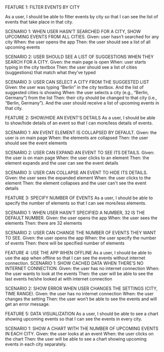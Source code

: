 
FEATURE 1: FILTER EVENTS BY CITY

As a user, I should be able to filter events by city so that I can see the list of events that take place in that city.

SCENARIO 1: WHEN USER HASN’T SEARCHED FOR A CITY, SHOW UPCOMING EVENTS FROM ALL CITIES.
Given: user hasn’t searched for any city
When: the user opens the app
Then: the user should see a list of all upcoming events

SCENARIO 2: USER SHOULD SEE A LIST OF SUGGESTIONS WHEN THEY SEARCH FOR A CITY.
Given: the main page is open
When: user starts typing in the city textbox
Then: the user should see a list of cities (suggestions) that match what they’ve typed

SCENARIO 3: USER CAN SELECT A CITY FROM THE SUGGESTED LIST
Given: the user was typing “Berlin” in the city textbox. And the list of suggested cities is showing
When: the user selects a city (e.g., “Berlin, Germany”) from the list
Then: their city should be changed to that city (i.e., “Berlin, Germany”). And the user should receive a list of upcoming events in that city.

FEATURE 2: SHOW/HIDE AN EVENT’S DETAILS
As a user, I should be able to show/hide details of an event so that I can more/less details of events.

SCENARIO 1: AN EVENT ELEMENT IS COLLAPSED BY DEFAULT. 
Given: the user is on main page
When: the elements are collapsed
Then: the user should see the event elements
  
SCENARIO 2: USER CAN EXPAND AN EVENT TO SEE ITS DETAILS.
Given: the user is on main page
When: the user clicks to an element
Then: the element expands and the user can see the event details

SCENARIO 3: USER CAN COLLAPSE AN EVENT TO HIDE ITS DETAILS.
Given: the user sees the expanded element
When: the user clicks to the element
Then: the element collapses and the user can't see the event details

FEATURE 3: SPECIFY NUMBER OF EVENTS
As a user, I should be able to specify the number of elements so that I can see more/less elements.

SCENARIO 1: WHEN USER HASN’T SPECIFIED A NUMBER, 32 IS THE DEFAULT NUMBER. Given: the user opens the app
When: the user sees the elements Then: there are 32 elements

SCENARIO 2: USER CAN CHANGE THE NUMBER OF EVENTS THEY WANT TO SEE.
Given: the user opens the app
When: the user specify the number of events Then: there will be specified number of elements

FEATURE 4: USE THE APP WHEN OFFLINE
As a user, I should be able to use the app when offline so that I can see the events without internet connection.
SCENARIO 1: SHOW CACHED DATA WHEN THERE’S NO INTERNET CONNECTION. 
Given: the user has no internet connection
When: the user wants to look at the events
Then: the user will be able to see the last events he/she looked at with internet connection
  
SCENARIO 2: SHOW ERROR WHEN USER CHANGES THE SETTINGS (CITY, TIME RANGE).
Given: the user has no internet connection
When: the user changes the setting
Then: the user won’t be able to see the events and will get an error message.

FEATURE 5: DATA VISUALIZATION
As a user, I should be able to see a chart showing upcoming events so that I can see the events in every city.

SCENARIO 1: SHOW A CHART WITH THE NUMBER OF UPCOMING EVENTS IN EACH CITY.
Given: the user looks at an event
When: the user clicks on the chart
Then: the user will be able to see a chart showing upcoming events in each city separately.
 
